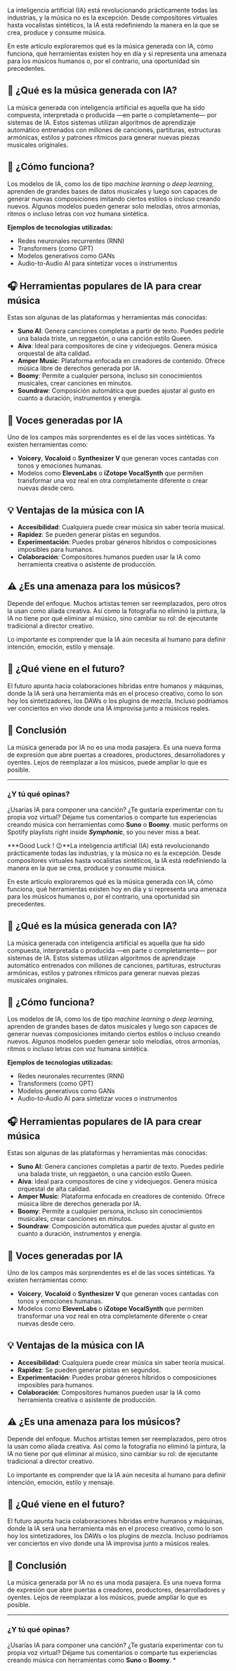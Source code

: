 La inteligencia artificial (IA) está revolucionando prácticamente todas las industrias, y la música no es la excepción. Desde compositores virtuales hasta vocalistas sintéticos, la IA está redefiniendo la manera en la que se crea, produce y consume música.

En este artículo exploraremos qué es la música generada con IA, cómo funciona, qué herramientas existen hoy en día y si representa una amenaza para los músicos humanos o, por el contrario, una oportunidad sin precedentes.

## 🤖 ¿Qué es la música generada con IA?

La música generada con inteligencia artificial es aquella que ha sido compuesta, interpretada o producida —en parte o completamente— por sistemas de IA. Estos sistemas utilizan algoritmos de aprendizaje automático entrenados con millones de canciones, partituras, estructuras armónicas, estilos y patrones rítmicos para generar nuevas piezas musicales originales.

## 🧠 ¿Cómo funciona?

Los modelos de IA, como los de tipo *machine learning* o *deep learning*, aprenden de grandes bases de datos musicales y luego son capaces de generar nuevas composiciones imitando ciertos estilos o incluso creando nuevos. Algunos modelos pueden generar solo melodías, otros armonías, ritmos o incluso letras con voz humana sintética.

**Ejemplos de tecnologías utilizadas:**

- Redes neuronales recurrentes (RNN)
- Transformers (como GPT)
- Modelos generativos como GANs
- Audio-to-Audio AI para sintetizar voces o instrumentos

## 🎧 Herramientas populares de IA para crear música

Estas son algunas de las plataformas y herramientas más conocidas:

- **Suno AI**: Genera canciones completas a partir de texto. Puedes pedirle una balada triste, un reggaetón, o una canción estilo Queen.
- **Aiva**: Ideal para compositores de cine y videojuegos. Genera música orquestal de alta calidad.
- **Amper Music**: Plataforma enfocada en creadores de contenido. Ofrece música libre de derechos generada por IA.
- **Boomy**: Permite a cualquier persona, incluso sin conocimientos musicales, crear canciones en minutos.
- **Soundraw**: Composición automática que puedes ajustar al gusto en cuanto a duración, instrumentos y energía.

## 🎤 Voces generadas por IA

Uno de los campos más sorprendentes es el de las voces sintéticas. Ya existen herramientas como:

- **Voicery**, **Vocaloid** o **Synthesizer V** que generan voces cantadas con tonos y emociones humanas.
- Modelos como **ElevenLabs** o **iZotope VocalSynth** que permiten transformar una voz real en otra completamente diferente o crear nuevas desde cero.

## 💡 Ventajas de la música con IA

- **Accesibilidad**: Cualquiera puede crear música sin saber teoría musical.
- **Rapidez**: Se pueden generar pistas en segundos.
- **Experimentación**: Puedes probar géneros híbridos o composiciones imposibles para humanos.
- **Colaboración**: Compositores humanos pueden usar la IA como herramienta creativa o asistente de producción.

## ⚠️ ¿Es una amenaza para los músicos?

Depende del enfoque. Muchos artistas temen ser reemplazados, pero otros la usan como aliada creativa. Así como la fotografía no eliminó la pintura, la IA no tiene por qué eliminar al músico, sino cambiar su rol: de ejecutante tradicional a director creativo.

Lo importante es comprender que la IA aún necesita al humano para definir intención, emoción, estilo y mensaje.

## 🔮 ¿Qué viene en el futuro?

El futuro apunta hacia colaboraciones híbridas entre humanos y máquinas, donde la IA será una herramienta más en el proceso creativo, como lo son hoy los sintetizadores, los DAWs o los plugins de mezcla. Incluso podríamos ver conciertos en vivo donde una IA improvisa junto a músicos reales.

## 🧠 Conclusión

La música generada por IA no es una moda pasajera. Es una nueva forma de expresión que abre puertas a creadores, productores, desarrolladores y oyentes. Lejos de reemplazar a los músicos, puede ampliar lo que es posible.

---

### ¿Y tú qué opinas?

¿Usarías IA para componer una canción? ¿Te gustaría experimentar con tu propia voz virtual? Déjame tus comentarios o comparte tus experiencias creando música con herramientas como **Suno** o **Boomy**.
 music performs on Spotify playlists right inside ***Symphonic***, so you never miss a beat.

***Good Luck ! 😉**La inteligencia artificial (IA) está revolucionando prácticamente todas las industrias, y la música no es la excepción. Desde compositores virtuales hasta vocalistas sintéticos, la IA está redefiniendo la manera en la que se crea, produce y consume música.

En este artículo exploraremos qué es la música generada con IA, cómo funciona, qué herramientas existen hoy en día y si representa una amenaza para los músicos humanos o, por el contrario, una oportunidad sin precedentes.

## 🤖 ¿Qué es la música generada con IA?

La música generada con inteligencia artificial es aquella que ha sido compuesta, interpretada o producida —en parte o completamente— por sistemas de IA. Estos sistemas utilizan algoritmos de aprendizaje automático entrenados con millones de canciones, partituras, estructuras armónicas, estilos y patrones rítmicos para generar nuevas piezas musicales originales.

## 🧠 ¿Cómo funciona?

Los modelos de IA, como los de tipo *machine learning* o *deep learning*, aprenden de grandes bases de datos musicales y luego son capaces de generar nuevas composiciones imitando ciertos estilos o incluso creando nuevos. Algunos modelos pueden generar solo melodías, otros armonías, ritmos o incluso letras con voz humana sintética.

**Ejemplos de tecnologías utilizadas:**

- Redes neuronales recurrentes (RNN)
- Transformers (como GPT)
- Modelos generativos como GANs
- Audio-to-Audio AI para sintetizar voces o instrumentos

## 🎧 Herramientas populares de IA para crear música

Estas son algunas de las plataformas y herramientas más conocidas:

- **Suno AI**: Genera canciones completas a partir de texto. Puedes pedirle una balada triste, un reggaetón, o una canción estilo Queen.
- **Aiva**: Ideal para compositores de cine y videojuegos. Genera música orquestal de alta calidad.
- **Amper Music**: Plataforma enfocada en creadores de contenido. Ofrece música libre de derechos generada por IA.
- **Boomy**: Permite a cualquier persona, incluso sin conocimientos musicales, crear canciones en minutos.
- **Soundraw**: Composición automática que puedes ajustar al gusto en cuanto a duración, instrumentos y energía.

## 🎤 Voces generadas por IA

Uno de los campos más sorprendentes es el de las voces sintéticas. Ya existen herramientas como:

- **Voicery**, **Vocaloid** o **Synthesizer V** que generan voces cantadas con tonos y emociones humanas.
- Modelos como **ElevenLabs** o **iZotope VocalSynth** que permiten transformar una voz real en otra completamente diferente o crear nuevas desde cero.

## 💡 Ventajas de la música con IA

- **Accesibilidad**: Cualquiera puede crear música sin saber teoría musical.
- **Rapidez**: Se pueden generar pistas en segundos.
- **Experimentación**: Puedes probar géneros híbridos o composiciones imposibles para humanos.
- **Colaboración**: Compositores humanos pueden usar la IA como herramienta creativa o asistente de producción.

## ⚠️ ¿Es una amenaza para los músicos?

Depende del enfoque. Muchos artistas temen ser reemplazados, pero otros la usan como aliada creativa. Así como la fotografía no eliminó la pintura, la IA no tiene por qué eliminar al músico, sino cambiar su rol: de ejecutante tradicional a director creativo.

Lo importante es comprender que la IA aún necesita al humano para definir intención, emoción, estilo y mensaje.

## 🔮 ¿Qué viene en el futuro?

El futuro apunta hacia colaboraciones híbridas entre humanos y máquinas, donde la IA será una herramienta más en el proceso creativo, como lo son hoy los sintetizadores, los DAWs o los plugins de mezcla. Incluso podríamos ver conciertos en vivo donde una IA improvisa junto a músicos reales.

## 🧠 Conclusión

La música generada por IA no es una moda pasajera. Es una nueva forma de expresión que abre puertas a creadores, productores, desarrolladores y oyentes. Lejos de reemplazar a los músicos, puede ampliar lo que es posible.

---

### ¿Y tú qué opinas?

¿Usarías IA para componer una canción? ¿Te gustaría experimentar con tu propia voz virtual? Déjame tus comentarios o comparte tus experiencias creando música con herramientas como **Suno** o **Boomy**.
*
